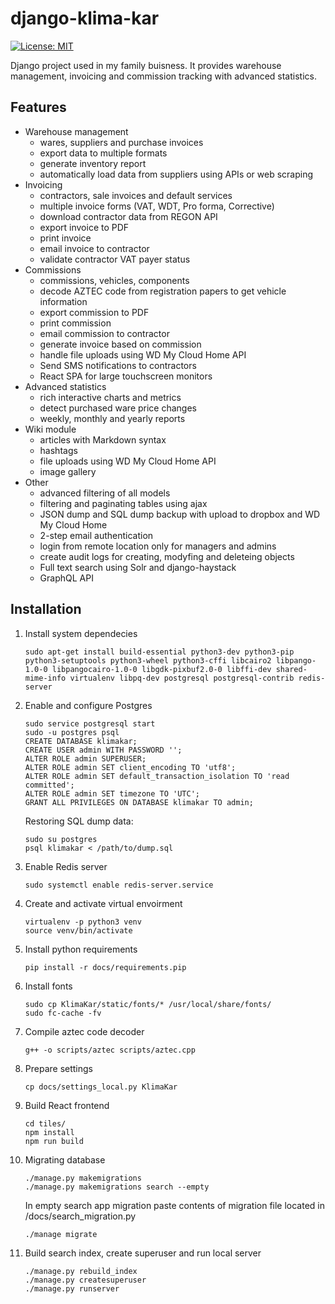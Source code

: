# django-klima-kar

[![License: MIT](https://img.shields.io/badge/License-MIT-yellow.svg)](https://github.com/karpiq24/django-klima-kar/blob/master/LICENSE)

Django project used in my family buisness. It provides warehouse management, invoicing and commission tracking with advanced statistics.

## Features

-   Warehouse management
    -   wares, suppliers and purchase invoices
    -   export data to multiple formats
    -   generate inventory report
    -   automatically load data from suppliers using APIs or web scraping
-   Invoicing
    -   contractors, sale invoices and default services
    -   multiple invoice forms (VAT, WDT, Pro forma, Corrective)
    -   download contractor data from REGON API
    -   export invoice to PDF
    -   print invoice
    -   email invoice to contractor
    -   validate contractor VAT payer status
-   Commissions
    -   commissions, vehicles, components
    -   decode AZTEC code from registration papers to get vehicle information
    -   export commission to PDF
    -   print commission
    -   email commission to contractor
    -   generate invoice based on commission
    -   handle file uploads using WD My Cloud Home API
    -   Send SMS notifications to contractors
    -   React SPA for large touchscreen monitors
-   Advanced statistics
    -   rich interactive charts and metrics
    -   detect purchased ware price changes
    -   weekly, monthly and yearly reports
-   Wiki module
    - articles with Markdown syntax
    - hashtags
    - file uploads using WD My Cloud Home API
    - image gallery
-   Other
    -   advanced filtering of all models
    -   filtering and paginating tables using ajax
    -   JSON dump and SQL dump backup with upload to dropbox and WD My Cloud Home
    -   2-step email authentication
    -   login from remote location only for managers and admins
    -   create audit logs for creating, modyfing and deleteing objects
    -   Full text search using Solr and django-haystack
    -   GraphQL API

## Installation

1. Install system dependecies
    ```
    sudo apt-get install build-essential python3-dev python3-pip python3-setuptools python3-wheel python3-cffi libcairo2 libpango-1.0-0 libpangocairo-1.0-0 libgdk-pixbuf2.0-0 libffi-dev shared-mime-info virtualenv libpq-dev postgresql postgresql-contrib redis-server
    ```
2. Enable and configure Postgres
    ```
    sudo service postgresql start
    sudo -u postgres psql
    CREATE DATABASE klimakar;
    CREATE USER admin WITH PASSWORD '';
    ALTER ROLE admin SUPERUSER;
    ALTER ROLE admin SET client_encoding TO 'utf8';
    ALTER ROLE admin SET default_transaction_isolation TO 'read committed';
    ALTER ROLE admin SET timezone TO 'UTC';
    GRANT ALL PRIVILEGES ON DATABASE klimakar TO admin;
    ```
    Restoring SQL dump data:
    ```
    sudo su postgres
    psql klimakar < /path/to/dump.sql
    ```
3. Enable Redis server
    ```
    sudo systemctl enable redis-server.service
    ```
4. Create and activate virtual envoirment
    ```
    virtualenv -p python3 venv
    source venv/bin/activate
    ```
5. Install python requirements
    ```
    pip install -r docs/requirements.pip
    ```
6. Install fonts
    ```
    sudo cp KlimaKar/static/fonts/* /usr/local/share/fonts/
    sudo fc-cache -fv
    ```
7. Compile aztec code decoder
    ```
    g++ -o scripts/aztec scripts/aztec.cpp
    ```
8. Prepare settings
    ```
    cp docs/settings_local.py KlimaKar
    ```
9. Build React frontend
    ```
    cd tiles/
    npm install
    npm run build
    ```
10. Migrating database
    ```
    ./manage.py makemigrations
    ./manage.py makemigrations search --empty
    ```
    In empty search app migration paste contents of migration file located in /docs/search_migration.py
    ```
    ./manage migrate
    ```
11. Build search index, create superuser and run local server
    ```
    ./manage.py rebuild_index
    ./manage.py createsuperuser
    ./manage.py runserver
    ```
